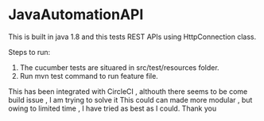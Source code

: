 # JavaAutomationAPI

This is built in java 1.8 and this tests REST APIs using HttpConnection class.

Steps to run:

1. The cucumber tests are situared in src/test/resources folder.
2. Run mvn test command to run feature file.



This has been integrated with CircleCI , althouth there seems to be come build issue , I am trying to solve it 
This could can made more modular , but owing to limited time , I have tried as best as I could. Thank you 


